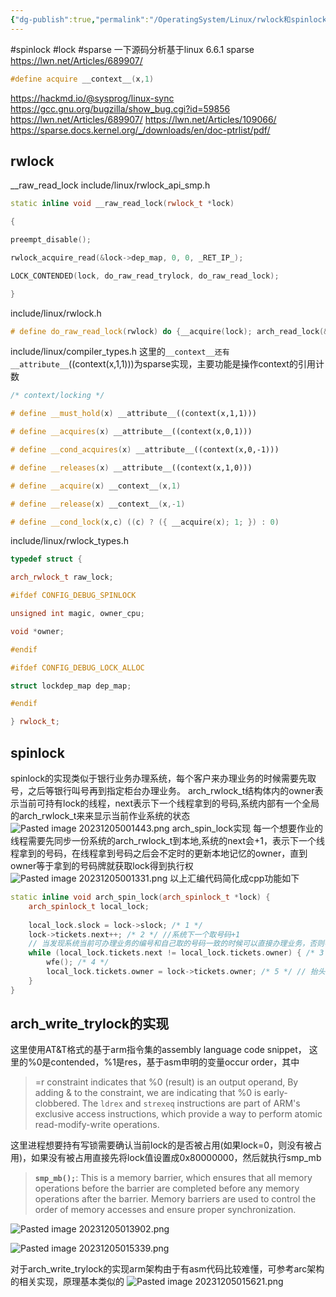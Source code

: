 ```yaml
---
{"dg-publish":true,"permalink":"/OperatingSystem/Linux/rwlock和spinlock实现/","noteIcon":"3"}
---
```


#spinlock #lock #sparse
一下源码分析基于linux 6.6.1
sparse
https://lwn.net/Articles/689907/

```cpp
#define acquire __context__(x,1)

```

https://hackmd.io/@sysprog/linux-sync
https://gcc.gnu.org/bugzilla/show_bug.cgi?id=59856
https://lwn.net/Articles/689907/
https://lwn.net/Articles/109066/
https://sparse.docs.kernel.org/_/downloads/en/doc-ptrlist/pdf/

## rwlock

\_\_raw_read_lock
include/linux/rwlock_api_smp.h

```cpp
static inline void __raw_read_lock(rwlock_t *lock)

{

preempt_disable();

rwlock_acquire_read(&lock->dep_map, 0, 0, _RET_IP_);

LOCK_CONTENDED(lock, do_raw_read_trylock, do_raw_read_lock);

}

```

include/linux/rwlock.h
```cpp
# define do_raw_read_lock(rwlock) do {__acquire(lock); arch_read_lock(&(rwlock)->raw_lock); } while (0)

```

include/linux/compiler_types.h
这里的`__context__还有__attribute__`((context(x,1,1)))为sparse实现，主要功能是操作context的引用计数
```cpp
/* context/locking */

# define __must_hold(x) __attribute__((context(x,1,1)))

# define __acquires(x) __attribute__((context(x,0,1)))

# define __cond_acquires(x) __attribute__((context(x,0,-1)))

# define __releases(x) __attribute__((context(x,1,0)))

# define __acquire(x) __context__(x,1)

# define __release(x) __context__(x,-1)

# define __cond_lock(x,c) ((c) ? ({ __acquire(x); 1; }) : 0)

```


include/linux/rwlock_types.h
```cpp
typedef struct {

arch_rwlock_t raw_lock;

#ifdef CONFIG_DEBUG_SPINLOCK

unsigned int magic, owner_cpu;

void *owner;

#endif

#ifdef CONFIG_DEBUG_LOCK_ALLOC

struct lockdep_map dep_map;

#endif

} rwlock_t;

```

## spinlock
spinlock的实现类似于银行业务办理系统，每个客户来办理业务的时候需要先取号，之后等银行叫号再到指定柜台办理业务。
arch_rwlock_t结构体内的owner表示当前可持有lock的线程，next表示下一个线程拿到的号码,系统内部有一个全局的arch_rwlock_t来来显示当前作业系统的状态
![Pasted image 20231205001443.png](/img/user/pics/Pasted%20image%2020231205001443.png)
arch_spin_lock实现
每一个想要作业的线程需要先同步一份系统的arch_rwlock_t到本地,系统的next会+1，表示下一个线程拿到的号码，在线程拿到号码之后会不定时的更新本地记忆的owner，直到owner等于拿到的号码牌就获取lock得到执行权
![Pasted image 20231205001331.png](/img/user/pics/Pasted%20image%2020231205001331.png)
以上汇编代码简化成cpp功能如下

```cpp
static inline void arch_spin_lock(arch_spinlock_t *lock) {
    arch_spinlock_t local_lock;
 
    local_lock.slock = lock->slock; /* 1 */
    lock->tickets.next++; /* 2 */ //系统下一个取号码+1
    // 当发现系统当前可办理业务的编号和自己取的号码一致的时候可以直接办理业务，否则等待，不时抬头检查
    while (local_lock.tickets.next != local_lock.tickets.owner) { /* 3 */
        wfe(); /* 4 */
        local_lock.tickets.owner = lock->tickets.owner; /* 5 */ // 抬头更新记录一下系统最新的办理人编号
    }
} 
```

## arch_write_trylock的实现
这里使用AT&T格式的基于arm指令集的assembly language code snippet，
这里的%0是contended，%1是res，基于asm申明的变量occur order，其中
>=r  constraint indicates that %0 (result) is an output operand, By adding & to the constraint, we are indicating that %0 is early-clobbered.
The `ldrex` and `strexeq` instructions are part of ARM's exclusive access instructions, which provide a way to perform atomic read-modify-write operations.

这里进程想要持有写锁需要确认当前lock的是否被占用(如果lock=0，则没有被占用)，如果没有被占用直接先将lock值设置成0x80000000，然后就执行smp_mb

> **`smp_mb();`**: This is a memory barrier, which ensures that all memory operations before the barrier are completed before any memory operations after the barrier. Memory barriers are used to control the order of memory accesses and ensure proper synchronization.

![Pasted image 20231205013902.png](/img/user/pics/Pasted%20image%2020231205013902.png)

![Pasted image 20231205015339.png](/img/user/pics/Pasted%20image%2020231205015339.png)

对于arch_write_trylock的实现arm架构由于有asm代码比较难懂，可参考arc架构的相关实现，原理基本类似的
![Pasted image 20231205015621.png](/img/user/pics/Pasted%20image%2020231205015621.png)